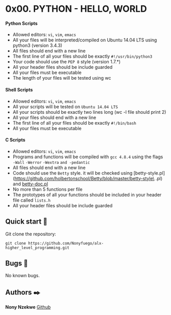 # 0x00. PYTHON - HELLO, WORLD

#### Python Scripts

* Allowed editors: ```vi```, ```vim```, ```emacs```
* All your files will be interpreted/compiled on Ubuntu 14.04 LTS using python3 (version 3.4.3)
* All files should end with a new line
* The first line of all your files should be exactly ```#!/usr/bin/python3```
* Your code should use the ```PEP 8``` style (version 1.7.*)
* All your header files should be include guarded
* All your files must be executable
* The length of your files will be tested using wc

#### Shell Scripts

 * Allowed editors: ```vi```, ```vim```, ```emacs```
 * All your scripts will be tested on ```Ubuntu 14.04 LTS```
 * All your scripts should be exactly two lines long (wc -l file should print 2)
 * All your files should end with a new line
 * The first line of all your files should be exactly ```#!/bin/bash```
 * All your files must be executable

#### C Scripts

* Allowed editors: ```vi```, ```vim```, ```emacs```
* Programs and functions will be compiled with ```gcc 4.8.4``` using the flags ```-Wall``` ```-Werror``` ```-Wextra``` ```and -pedantic```
* All files should end with a new line
* Code should use the ```Betty``` style. it will be checked using [betty-style.pl](https://github.com/holbertonschool/Betty/blob/master/betty-style\
.pl) and [betty-doc.pl](https://github.com/holbertonschool/Betty/blob/master/betty-doc.pl)
* No more than 5 functions per file
* The prototypes of all your functions should be included in your header file called ```lists.h```
* All your header files should be include guarded


## Quick start :runner:
Git clone the repository:

```
git clone https://github.com/Nonyfuego/alx-higher_level_programming.git
```

## Bugs :loudspeaker:
No known bugs.


## Authors :black_nib:
**Nony Nzekwe** [Github](https://github.com/Nonyfuego)
               
